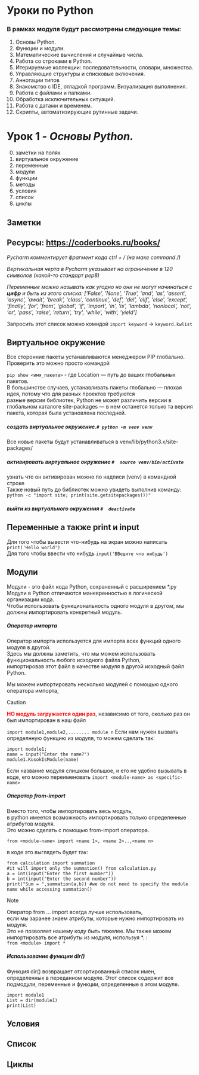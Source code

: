 # Уроки по Python
### В рамках модуля будут рассмотрены следующие темы:
1. Основы Python.
2. Функции и модули.
3. Математические вычисления и случайные числа.
4. Работа со строками в Python.
5. Итерируемые коллекции: последовательности, словари, множества.
6. Управляющие структуры и списковые включения.
7. Аннотации типов
8. Знакомство с IDE, отладкой программ. Визуализация выполнения.
9. Работа с файлами и папками.
10. Обработка исключительных ситуаций.
11. Работа с датами и временем.
12. Скрипты, автоматизирующие рутинные задачи.

# Урок 1 - *Основы Python.*
0) заметки на полях
1) виртуальное окружение
2) переменные
3) модули
4) функции
5) методы
6) условия
7) список
8) циклы

## Заметки
Ресурсы:
https://coderbooks.ru/books/ 
---
*Pycharm комментирует фрагмент кода ctrl + /   (на маке command /)* 

*Вертикальная черта в Pycharm указывает на ограничение в 120 символов
(какой-то стандарт pep8)* 

*Переменные можно называть как угодно но они не могут начинаться с **цифр**
и быть из этого списка: ['False', 'None', 'True', 'and', 'as', 'assert', 'async', 'await', 'break', 'class', 'continue', 'def', 'del', 'elif',
 'else', 'except', 'finally', 'for', 'from', 'global', 'if', 'import', 'in', 'is', 'lambda', 'nonlocal', 'not', 'or',
 'pass', 'raise', 'return', 'try', 'while', 'with', 'yield']*  

Запросить этот список можно комндой ```import keyword``` -> ```keyword.kwlist```
## Виртуальное окружение
Все сторонние пакеты устанавливаются менеджером PIP глобально. Проверить это можно просто командой

```pip show <имя_пакета>``` - где Location — путь до ваших глобальных пакетов. \
В большинстве случаев, устанавливать пакеты глобально — плохая идея, потому что для разных проектов требуются \
разные версии библиотек, Python не может различить версии в глобальном каталоге site-packages
 — в нем останется только та версия пакета, которая была установлена последней.

##### создать виртуальное окружение.```# python -m venv venv``` 
Все новые пакеты будут устанавливаться в venv/lib/python3.x/site-packages/
##### активировать виртуальное окружение ```#  source venv/bin/activate```
узнать что он активирован можно по надписи (venv) в командной строке \
Также новый путь до библиотек можно увидеть выполнив команду: ```python -c "import site; print(site.getsitepackages())"```
##### выйти из виртуального окружения ```#  deactivate```

## Переменные а также print и input
Для того чтобы вывести что-нибудь на экран можно написать ``print('Hello world')`` \
Для того чтобы ввести что нибудь ```input('ВВедите что нибудь')```
## Модули
Модули - это файл кода Python, сохраненный с расширением *.py \
Модули в Python отличаются маневренностью в логической организации кода. \
Чтобы использовать функциональность одного модуля в другом, мы должны импортировать конкретный модуль.
##### Оператор импорта
Оператор импорта используется для импорта всех функций одного модуля в другой. \
Здесь мы должны заметить, что мы можем использовать функциональность любого исходного файла Python, \
импортировав этот файл в качестве модуля в другой исходный файл Python.

Мы можем импортировать несколько модулей с помощью одного оператора импорта, 
> [!CAUTION]
> <span style="color:RED">**НО модуль загружается один раз**</span>, 
> независимо от того, сколько раз он был импортирован в наш файл 

```import module1,module2,........ module n```
Если нам нужен вызвать определнную функцию из модуля, то можем сделать так:
```
import module1; 
name = input("Enter the name?") 
module1.KusokIsModule(name)
```
Если название модуля слишком большое, и его не удобно вызывать в коде, его можно переименовать
```import <module-name> as <specific-name> ```


##### Оператор from-import
Вместо того, чтобы импортировать весь модуль, \
в python имеется возможность импортировать только определенные атрибутов модуля. \
Это можно сделать с помощью from-import оператора.
```
from <module-name> import <name 1>, <name 2>..,<name n>   
```
в коде это выглядеть будет так:
```
from calculation import summation  
#it will import only the summation() from calculation.py
a = int(input("Enter the first number"))
b = int(input("Enter the second number"))
print("Sum = ",summation(a,b)) #we do not need to specify the module name while accessing summation()
```
>[!NOTE]
> Оператор from … import всегда лучше использовать, \
> если мы заранее знаем атрибуты, которые нужно импортировать из модуля. \
> Это не позволяет нашему коду быть тяжелее. Мы также можем импортировать все атрибуты из модуля, используя *. : \
```from <module> import *  ```
##### Использование функции dir()
Функция dir() возвращает отсортированный список имен, \
определенных в переданном модуле. Этот список содержит все подмодули, переменные и функции, определенные в этом модуле.

```
import module1
List = dir(module1)
print(List)
```



## Условия
## Список
## Циклы

